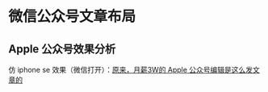 # 微信公众号文章布局

## Apple 公众号效果分析

仿 iphone se 效果（微信打开）：[原来，月薪3W的 Apple 公众号编辑是这么发文章的](https://mp.weixin.qq.com/s/qAKqKz9rVJFC7hsJ5GjimA)


